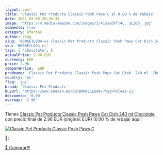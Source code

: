 ```yaml
---
layout: post
title: 'Classic Pet Products Classic Posh Paws C al 0.00 % de rebaja'
date: 2021-02-08 20:36:33
image: 'https://m.media-amazon.com/images/I/41ssGdFTj4L._SL200_.jpg'
comments: true
category: ofertas
author: ring
slug: 'B00KE1LQ94-es Classic Pet Products Classic Posh Paws Cat Dish 240 ml...'
sku: 'B00KE1LQ94-es'
tags: [ 'chocolate', ]
actualPrice: 2.96 EUR
currency: EUR
price: 2.96
comparePrice:  EUR
prodname: 'Classic Pet Products Classic Posh Paws Cat Dish  240 ml  Chocolate'
country: 'es'
flag: '🇪🇸'
brand: 'Classic Pet Products'
buyurl: 'https://www.amazon.es/dp/B00KE1LQ94/?tag=tolees-21'
descuento: '0.00'
average: '2.96'
---
```


Tienes [Classic Pet Products Classic Posh Paws Cat Dish  240 ml  Chocolate](https://www.amazon.es/dp/B00KE1LQ94/?tag=tolees-21) con precio final de  2.96 EUR (original:  EUR) (0.00 %  de rebaja) aqui!

[![Classic Pet Products Classic Posh Paws C](https://m.media-amazon.com/images/I/41ssGdFTj4L._SL200_.jpg)](https://www.amazon.es/dp/B00KE1LQ94/?tag=tolees-21)

🔎:


[🛒 Comprar!!!](https://www.amazon.es/dp/B00KE1LQ94/?tag=tolees-21)
